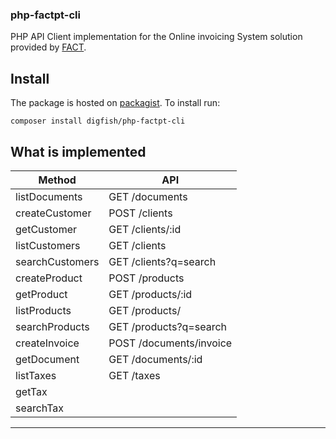 ### php-factpt-cli ###
PHP API Client implementation for the Online invoicing System solution provided by [FACT](www.fact.pt).


## Install

The package is hosted on [packagist](packagist.org). To install run:
```
composer install digfish/php-factpt-cli
```


## What is implemented ##

|   Method               |    API                 |
|------------------------|------------------------|
| listDocuments          | GET /documents         |
| createCustomer         | POST /clients          |
| getCustomer            | GET /clients/:id       |
| listCustomers          | GET /clients           |
| searchCustomers        | GET /clients?q=search  |
| createProduct          | POST /products         |
| getProduct             | GET /products/:id      |
| listProducts           | GET /products/         |
| searchProducts         | GET /products?q=search |
| createInvoice          | POST /documents/invoice| 
| getDocument            | GET /documents/:id     |
| listTaxes              | GET /taxes             |
| getTax                 |                        |
| searchTax              |                        |
--------------------------------------------------- 
